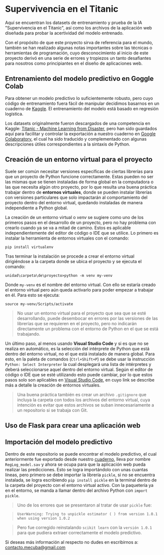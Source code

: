 # Supervivencia en el Titanic
Aquí se encuentran los datasets de entrenamiento y prueba de la IA "Supervivencia en el Titanic", así como los archivos de la aplicación web diseñada para probar la acertividad del modelo entrenado.

Con el propósito de que este proyecto sirva de referencia para el mundo, también se han realizado algunas notas importantes sobre las técnicas o herramientas de programación, cuyo desconocimiento al inicio de este proyecto derivó en una serie de errores y tropiezos un tanto desafiantes para nosotros como principiantes en el diseño de aplicaciones web.

## Entrenamiento del modelo predictivo en Goggle Colab
Para obtener un modelo predictivo lo suficientemente robusto, pero cuyo código de entrenamiento fuera fácil de manipular decidimos basarnos en un cuaderno de [Kaggle](https://www.kaggle.com/mnassrib/titanic-logistic-regression-with-python?select=test.csv). El entrenamiento del modelo está basado en regresión logística.

Los datasets originalmente fueron descargados de una competencia en Kaggle: [Titanic - Machine Learning from Disaster](https://www.kaggle.com/c/titanic/data), pero han sido guardados aquí para facilitar y controlar la exportación a nuestro cuaderno en [Google Colaboratory](https://colab.research.google.com/drive/1Ww9WhgC7N0oYPHkDCjy0ZAHjhRPCOL9E?usp=sharing), el cual ha sido traducido y complementado con algunas descripciones útiles correspondientes a la sintaxis de Python.

## Creación de un entorno virtual para el proyecto
Suele ser común necesitar versiones específicas de ciertas librerías para que un proyecto de Python funcione correctamente. Estas pueden no ser las mismas que se tienen instaladas de forma global en la computadora o las que necesita algún otro proyecto, por lo que resulta una buena práctica trabajar dentro de **entornos virtuales**, donde se pueden instalar librerías con versiones particulares que solo impactarán al comportamiento del proyecto dentro del entorno virtual, quedando instaladas de manera independiente a Python global.

La creación de un entorno virtual o *venv* se sugiere como uno de los primeros pasos en el desarrollo de un proyecto, pero no hay problema con crearlo cuando ya se va a mitad de camino. Estos es aplicable independientemente del editor de código o IDE que se utilice. Lo primero es instalar la herramienta de entornos virtuales con el comando:

```
pip install virtualenv
```

Tras terminar la instalación se procede a crear el entorno virtual dirigiéndose a la carpeta donde se ubica el proyecto y se ejecuta el comando:

```
unidad\carpeta\de\proyecto>python -m venv my-venv
```

Donde `my-venv` es el nombre del entorno virtual. Con ello se estaría creado el entorno virtual pero aún queda activarlo para poder empezar a trabajar en él. Para esto se ejecuta:

```
source my-venv/Scripts/activate
```
> No usar un entorno virtual para el proyecto que sea que se esté desarrollando, puede desembocar en errores por las versiones de las librerías que se requieren en el proyecto, pero no indicarán directamente un problema con el entorno de Python en el que se está trabajando.

Un último paso, al menos usando **Visual Studio Code** y si es que no se realiza en automático, es la selección del intérprete de Python que está dentro del entorno virtual, no el que está instalado de manera global. Para esto, en la paleta de comandos (`Ctrl+Shift+P`) se debe usar la instrucción `Python: Select Interpreter` la cual desplegará una lista de intérpretes y deberá seleccionarse aquel dentro del entorno virtual. Según el editor de código o IDE que se esté utilizando esto puede cambiar, por lo que estos pasos solo son aplicables en [Visual Studio Code](https://code.visualstudio.com/docs/python/environments), en cuyo link se describe más a detalle la creación de entornos virtuales.

> Una buena práctica también es crear un archivo `.gitignore` que incluya la carpeta con todos los archivos del entorno virtual, cuya intención es evitar que estos archivos se suban innecesariamente a un repositorio si se trabaja con Git.

## Uso de Flask para crear una aplicación web


## Importación del modelo predictivo
Dentro de este repositorio se puede encontrar el modelo predictivo, el cual anteriormente fue exportado desde nuestro [cuaderno](https://colab.research.google.com/drive/1Ww9WhgC7N0oYPHkDCjy0ZAHjhRPCOL9E?usp=sharing), lleva por nombre `RegLog_model.sav` y ahora se ocupa para que la aplicación web pueda realizar las predicciones. Esto se logra importándolo con unas cuantas líneas, pero primero se debe importar la librería `pickle`, si no se encuentra instalada, se logra escribiendo `pip install pickle` en la terminal dentro de la carpeta del proyecto con el entorno virtual activo. Con la paquetería ya en el entorno, se manda a llamar dentro del archivo Python con `import pickle`.

> Uno de los errores que se presentaron al tratar de usar `pickle` fue:

> ```
> UserWarning: Trying to unpickle estimator ( ) from version 1.0.1 when using version 1.0.2
> ```

> Pero fue corregido reinstalando `scikit learn` con la `versión 1.0.1` para que pudiera extraer correctamente el modelo predictivo.

Si deseas más información al respecto no dudes en escribirnos a: contacto.mecuba@gmail.com

